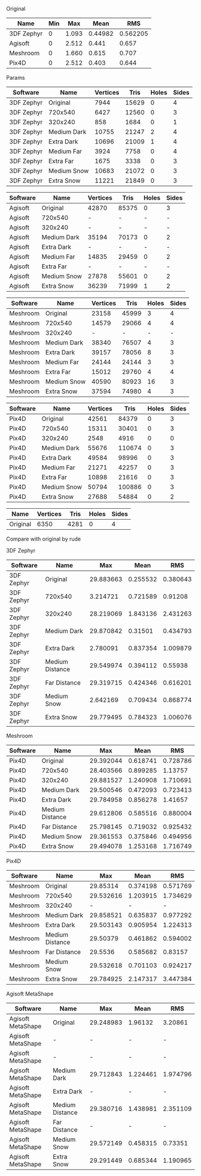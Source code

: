 Original

| Name | Min | Max | Mean | RMS |
|---|---|---|---|---|
| 3DF Zephyr  | 0  | 1.093 | 0.44982 | 0.562205
| Agisoft | 0 | 2.512 | 0.441 | 0.657
| Meshroom | 0 | 1.660 | 0.615 | 0.707
| Pix4D | 0 | 2.512 | 0.403 | 0.644 


Params

| Software | Name | Vertices | Tris | Holes | Sides |
|---|---|---|---|---|---|
| 3DF Zephyr | Original     | 7944   | 15629 | 0 | 4
| 3DF Zephyr | 720x540      | 6427   | 12560 | 0 | 3
| 3DF Zephyr | 320x240      | 858    | 1684  | 0 | 1
| 3DF Zephyr | Medium Dark  | 10755  | 21247 | 2 | 4 
| 3DF Zephyr | Extra Dark   | 10696  | 21009 | 1 | 4
| 3DF Zephyr | Medium Far   | 3924   | 7758  | 0 | 4
| 3DF Zephyr | Extra Far    | 1675   | 3338  | 0 | 3
| 3DF Zephyr | Medium Snow  | 10683  | 21072 | 0 | 3
| 3DF Zephyr | Extra Snow   | 11221  | 21849 | 0 | 3



| Software | Name | Vertices | Tris | Holes | Sides |
|---|---|---|---|---|---|
| Agisoft | Original     | 42870 | 85375 | 0 | 3 
| Agisoft | 720x540      | -     | -     | - | -
| Agisoft | 320x240      | -     | -     | - | -
| Agisoft | Medium Dark  | 35194 | 70173 | 0 | 2
| Agisoft | Extra Dark   | -     | -     | - | -
| Agisoft | Medium Far   | 14835 | 29459 | 0 | 2
| Agisoft | Extra Far    | -     | -     | - | -
| Agisoft | Medium Snow  | 27878 | 55601 | 0 | 2
| Agisoft | Extra Snow   | 36239 | 71999 | 1 | 2


| Software | Name | Vertices | Tris | Holes | Sides |
|---|---|---|---|---|---|
| Meshroom | Original     | 23158 | 45999 | 3  | 4 
| Meshroom | 720x540      | 14579 | 29066 | 4  | 4
| Meshroom | 320x240      | -     | -     | -  | -
| Meshroom | Medium Dark  | 38340 | 76507 | 4  | 3
| Meshroom | Extra Dark   | 39157 | 78056 | 8  | 3
| Meshroom | Medium Far   | 24144 | 24144 | 3  | 3
| Meshroom | Extra Far    | 15012 | 29760 | 4  | 4
| Meshroom | Medium Snow  | 40590 | 80923 | 16 | 3
| Meshroom | Extra Snow   | 37594 | 74980 | 4  | 3
  
  
| Software | Name | Vertices | Tris | Holes | Sides |
|---|---|---|---|---|---|
| Pix4D | Original     | 42561 | 84379 | 0  | 3 
| Pix4D | 720x540      | 15311 | 30401 | 0  | 3
| Pix4D | 320x240      | 2548  | 4916  | 0  | 0
| Pix4D | Medium Dark  | 55676 | 110674| 0  | 3
| Pix4D | Extra Dark   | 49584 | 98996 | 0  | 3
| Pix4D | Medium Far   | 21271 | 42257 | 0  | 3
| Pix4D | Extra Far    | 10898 | 21616 | 0  | 3
| Pix4D | Medium Snow  | 50794 | 100886| 0  | 3
| Pix4D | Extra Snow   | 27688 | 54884 | 0  | 2


| Name | Vertices | Tris | Holes | Sides |
|---|---|---|---|---|
| Original     | 6350 | 4281 | 0  | 4   
  


Compare with original by rude

3DF Zephyr

| Software	| Name	| Max	| Mean	| RMS	|
|---|---|---|---|---|
|3DF Zephyr	|Original	|29.883663	|0.255532	|0.380643	|
|3DF Zephyr	|720x540	|3.214721	|0.721589	|0.91208	|
|3DF Zephyr	|320x240	|28.219069	|1.843136	|2.431263	|
|3DF Zephyr	|Medium Dark	|29.870842	|0.31501	|0.434793	|
|3DF Zephyr	|Extra Dark	|2.780091	|0.837354	|1.009879	|
|3DF Zephyr	|Medium Distance	|29.549974	|0.394112	|0.55938	|
|3DF Zephyr	|Far Distance	|29.319715	|0.424346	|0.616201	|
|3DF Zephyr	|Medium Snow	|2.642169	|0.709434	|0.868774	|
|3DF Zephyr	|Extra Snow	|29.779495	|0.784323	|1.006076	|


Meshroom

| Software	| Name	| Max	| Mean	| RMS	|
|---|---|---|---|---|
|Pix4D	|Original	|29.392044	|0.618741	|0.728786	|
|Pix4D	|720x540	|28.403566	|0.899285	|1.13757	|
|Pix4D	|320x240	|29.881527	|1.240908	|1.710691	|
|Pix4D	|Medium Dark	|29.500546	|0.472093	|0.723413	|
|Pix4D	|Extra Dark    |29.784958	|0.856278	|1.41657	|
|Pix4D	|Medium Distance	|29.612806	|0.585516	|0.880004	|
|Pix4D	|Far Distance	|25.798145	|0.719032	|0.925432	|
|Pix4D	|Medium Snow	|29.361553	|0.375846	|0.494956   |
|Pix4D	|Extra Snow	|29.494078	|1.253168	|1.716749	|


Pix4D

| Software	| Name	| Max	| Mean	| RMS	|
|---|---|---|---|---|
|Meshroom	|Original	|29.85314	|0.374198	|0.571769	
|Meshroom	|720x540	|29.532616	|1.203915	|1.734629	|
|Meshroom	|320x240	|-	|-	|-	|
|Meshroom	|Medium Dark	|29.858521	|0.635837	|0.977292	|
|Meshroom	|Extra Dark	|29.503143	|0.905954	|1.224313	|
|Meshroom	|Medium Distance	|29.50379	|0.461862	|0.594002	|
|Meshroom	|Far Distance	|29.5536	|0.585682	|0.83157	|
|Meshroom	|Medium Snow	|29.532618	|0.701103	|0.924217	|
|Meshroom	|Extra Snow	|29.784925	|2.147317	|3.447384	|


Agisoft MetaShape

| Software	| Name	| Max	| Mean	| RMS	|
|---|---|---|---|---|
|Agisoft MetaShape	|Original	|29.248983	|1.96132	|3.20861	|
|Agisoft MetaShape	|-  |-  |-  | -	|
|Agisoft MetaShape	|-  |-  |-  | -	|
|Agisoft MetaShape	|Medium Dark	|29.712843	|1.224461	|1.974796	|
|Agisoft MetaShape	|Extra Dark	|-  |-  |-  | -	|
|Agisoft MetaShape	|Medium Distance	|29.380716	|1.438981	|2.351109	|
|Agisoft MetaShape	|Far Distance	|-  |-  |-  | -	|
|Agisoft MetaShape	|Medium Snow	|29.572149	|0.458315	|0.73351	|
|Agisoft MetaShape	|Extra Snow	|29.291449	|0.685344	|1.190965	|